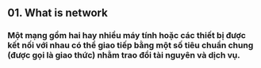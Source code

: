 ﻿## 01. What is network

### Một mạng gồm hai hay nhiều máy tính hoặc các thiết bị được kết nối với nhau có thể giao tiếp bằng một số tiêu chuẩn chung (được gọi là giao thức) nhằm trao đổi tài nguyên và dịch vụ.